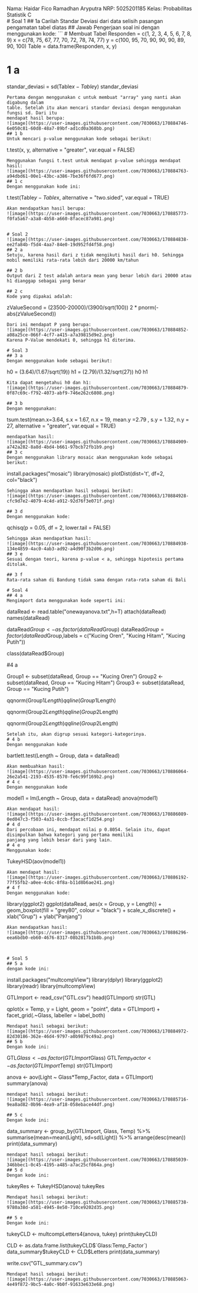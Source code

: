 <br>
Nama: Haidar Fico Ramadhan Aryputra
NRP: 5025201185
Kelas: Probabilitas Statistik C
</br>
# Soal 1
## 1a 
Carilah Standar Deviasi dari data selisih pasangan pengamatan tabel diatas
## Jawab
Pengerjaan soal ini dengan menggunakan kode:
```
# Membuat Tabel
Responden = c(1, 2, 3, 4, 5, 6, 7, 8, 9)
x = c(78, 75, 67, 77, 70, 72, 78, 74, 77)
y = c(100, 95, 70, 90, 90, 90, 89, 90, 100)
Table = data.frame(Responden, x, y)

# 1 a
standar_deviasi = sd(Table$x-Table$y)
standar_deviasi
```
Pertama dengan menggunakan c untuk membuat "array" yang nanti akan digabung dalam
table. Setelah itu akan mencari standar deviasi dengan menggunakan fungsi sd. Dari itu
mendapat hasil berupa:
![image](https://user-images.githubusercontent.com/7030663/170884746-6e050c81-60d8-48a7-89bf-ad1cd0a368bb.png)
## 1 b
Untuk mencari p-value menggunakan kode sebagai berikut:
```
t.test(x, y, alternative = "greater", var.equal = FALSE)
```
Menggunakan fungsi t.test untuk mendapat p-value sehingga mendapat hasil:
![image](https://user-images.githubusercontent.com/7030663/170884763-a94dbd61-00e1-43bc-a386-7be36f6fd677.png)
## 1 c
Dengan menggunakan kode ini:
```
t.test(Table$y - Table$x, alternative = "two.sided", var.equal = TRUE)
```
Akan mendapatkan hasil berupa:
![image](https://user-images.githubusercontent.com/7030663/170885773-f0fa5a67-a3a8-4b58-a660-8facec87a981.png)


# Soal 2
![image](https://user-images.githubusercontent.com/7030663/170884838-ee2fa84b-f5d4-4aa7-84e0-19d952fd4f58.png)
## 2 a
Setuju, karena hasil dari z tidak mengikuti hasil dari h0. Sehingga mobil memiliki rata-rata lebih dari 20000 km/tahun

## 2 b
Output dari Z test adalah antara mean yang benar lebih dari 20000 atau h1 dianggap sebagai yang benar

## 2 c
Kode yang dipakai adalah:
```
zValueSecond = (23500-20000)/(3900/sqrt(100))
2 * pnorm(-abs(zValueSecond))
```
Dari ini mendapat P yang berupa:
![image](https://user-images.githubusercontent.com/7030663/170884852-a08a25ce-066f-4cf7-a415-a7a39815d9e2.png)
Karena P-Value mendekati 0, sehingga h1 diterima.

# Soal 3
## 3 a
Dengan menggunakan kode sebagai berikut:
```
h0 = (3.64)/(1.67/sqrt(19))
h1 = (2.79)/(1.32/sqrt(27))
h0
h1
```
Kita dapat mengetahui h0 dan h1:
![image](https://user-images.githubusercontent.com/7030663/170884879-0f87c69c-f792-4073-abf9-746e262c6808.png)

## 3 b
Dengan menggunakan:
```
tsum.test(mean.x=3.64, s.x = 1.67, n.x = 19, mean.y =2.79 , s.y = 1.32, n.y = 27, alternative = "greater", var.equal = TRUE)
```
mendapatkan hasil:
![image](https://user-images.githubusercontent.com/7030663/170884909-a742a282-8a8d-4bd4-b661-97bcb72fb1b9.png)
## 3 c
Dengan menggunakan library mosaic akan menggunakan kode sebagai berikut:
```
install.packages("mosaic")
library(mosaic)
plotDist(dist='t', df=2, col="black")
```
Sehingga akan mendapatkan hasil sebagai berikut:
![image](https://user-images.githubusercontent.com/7030663/170884928-cfc9d7e2-4079-4c4d-a912-92d76f3e071f.png)

## 3 d
Dengan menggunakan kode:
```
qchisq(p = 0.05, df = 2, lower.tail = FALSE)
```
Sehingga akan mendapatkan hasil:
![image](https://user-images.githubusercontent.com/7030663/170884938-134e4859-4ac0-4ab3-ad92-a4d90f3b2d06.png)
## 3 e
Sesuai dengan teori, karena p-value < a, sehingga hipotesis pertama ditolak.

## 3 f
Rata-rata saham di Bandung tidak sama dengan rata-rata saham di Bali

# Soal 4
## 4 a
Mengimport data menggunakan kode seperti ini:
```
dataRead <- read.table("onewayanova.txt",h=T)
attach(dataRead)
names(dataRead)

dataRead$Group <- as.factor(dataRead$Group)
dataRead$Group = factor(dataRead$Group,labels = c("Kucing Oren", "Kucing Hitam", "Kucing Putih"))

class(dataRead$Group)

#4 a

Group1 <- subset(dataRead, Group == "Kucing Oren")
Group2 <- subset(dataRead, Group == "Kucing Hitam")
Group3 <- subset(dataRead, Group == "Kucing Putih")

qqnorm(Group1$Length)
qqline(Group1$Length)

qqnorm(Group2$Length)
qqline(Group2$Length)

qqnorm(Group2$Length)
qqline(Group2$Length)
```
Setelah itu, akan digrup sesuai kategori-kategorinya.
# 4 b
Dengan menggunakan kode
```
bartlett.test(Length ~ Group, data = dataRead)
```
Akan membuahkan hasil:
![image](https://user-images.githubusercontent.com/7030663/170886064-26e2a541-2193-4535-8570-fe6c99f169b2.png)
# 4 c
Dengan menggunakan kode
```
model1 = lm(Length ~ Group, data = dataRead)
anova(model1)
```
Akan mendapat hasil:
![image](https://user-images.githubusercontent.com/7030663/170886089-0ed047c3-f503-4a31-8ccb-f3acacf1d254.png)
# 4 d
Dari percobaan ini, mendapat nilai p 0.8054. Selain itu, dapat disimpulkan bahwa kategori yang pertama memiliki
panjang yang lebih besar dari yang lain.
# 4 e
Menggunakan kode:
```
TukeyHSD(aov(model1))
```
Akan mendapat hasil:
![image](https://user-images.githubusercontent.com/7030663/170886192-77f55fb2-a0ee-4c6c-8f8a-b11d8b6ae241.png)
# 4 f
Dengan menggunakan kode:
```
library(ggplot2)
ggplot(dataRead, aes(x = Group, y = Length)) + geom_boxplot(fill = "grey80", colour = "black") + scale_x_discrete() + xlab("Grup") +  ylab("Panjang")
```
Akan mendapatkan hasil:
![image](https://user-images.githubusercontent.com/7030663/170886296-eea6bdb0-eb60-4676-8317-08b2817b1b8b.png)



# Soal 5
## 5 a
dengan kode ini:
```
install.packages("multcompView")
library(dplyr)
library(ggplot2)
library(readr)
library(multcompView)


GTLImport <- read_csv("GTL.csv")
head(GTLImport)
str(GTL)

qplot(x = Temp, y = Light, geom = "point", data = GTLImport) +
  facet_grid(.~Glass, labeller = label_both)
```
Mendapat hasil sebagai berikut:
![image](https://user-images.githubusercontent.com/7030663/170884972-82d30186-362e-46d4-9797-a0b9879c49a2.png)
## 5 b
Dengan kode ini:
```
GTL$Glass <- as.factor(GTLImport$Glass)
GTL$Temp_Factor <- as.factor(GTLImport$Temp)
str(GTLImport)

anova <- aov(Light ~ Glass*Temp_Factor, data = GTLImport)
summary(anova)
```
mendapat hasil sebagai berikut:
![image](https://user-images.githubusercontent.com/7030663/170885716-9ea8ad82-0b96-4ea9-af18-058ebace44df.png)

## 5 c 
Dengan kode ini:
```
data_summary <- group_by(GTLImport, Glass, Temp) %>%
  summarise(mean=mean(Light), sd=sd(Light)) %>%
  arrange(desc(mean))
print(data_summary)
```
mendapat hasil sebagai berikut:
![image](https://user-images.githubusercontent.com/7030663/170885039-346bbec1-0c45-4195-a485-a7ac25cf864a.png)
## 5 d
Dengan kode ini:
```
tukeyRes <- TukeyHSD(anova)
tukeyRes
```
Mendapat hasil sebagai berikut:
![image](https://user-images.githubusercontent.com/7030663/170885738-9780a38d-a581-4945-8e50-710ce9202d35.png)

## 5 e
Dengan kode ini:
```
tukeyCLD <- multcompLetters4(anova, tukey)
print(tukeyCLD)

CLD <- as.data.frame.list(tukeyCLD$`Glass:Temp_Factor`)
data_summary$tukeyCLD <- CLD$Letters
print(data_summary)

write.csv("GTL_summary.csv")
```
Mendapat hasil sebagai berikut:
![image](https://user-images.githubusercontent.com/7030663/170885063-4e49f872-9bc5-4a0c-9b0f-91633e633e68.png)
